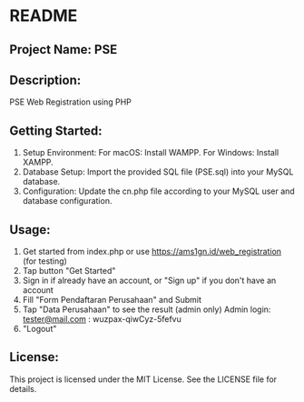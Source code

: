 # README

## Project Name: PSE

## Description:
PSE Web Registration using PHP

## Getting Started:
1. Setup Environment:
For macOS: Install WAMPP.
For Windows: Install XAMPP.
2. Database Setup:
Import the provided SQL file (PSE.sql) into your MySQL database.
3. Configuration:
Update the cn.php file according to your MySQL user and database configuration.

## Usage:
1. Get started from index.php or use https://ams1gn.id/web_registration (for testing)
2. Tap button "Get Started"
3. Sign in if already have an account, or "Sign up" if you don't have an account
4. Fill "Form Pendaftaran Perusahaan" and Submit
5. Tap "Data Perusahaan" to see the result (admin only)
Admin login: tester@mail.com : wuzpax-qiwCyz-5fefvu
6. "Logout"

## License:

This project is licensed under the MIT License. See the LICENSE file for details.
